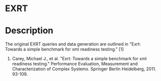 <!--
  Licensed to the Apache Software Foundation (ASF) under one or more
  contributor license agreements.  See the NOTICE file distributed with
  this work for additional information regarding copyright ownership.
  The ASF licenses this file to You under the Apache License, Version 2.0
  (the "License"); you may not use this file except in compliance with
  the License.  You may obtain a copy of the License at

      http://www.apache.org/licenses/LICENSE-2.0

  Unless required by applicable law or agreed to in writing, software
  distributed under the License is distributed on an "AS IS" BASIS,
  WITHOUT WARRANTIES OR CONDITIONS OF ANY KIND, either express or implied.
  See the License for the specific language governing permissions and
  limitations under the License.
-->

EXRT
=====

# Description

The original EXRT queries and data generation are outlined in "Exrt: Towards 
a simple benchmark for xml readiness testing." [1]


1. Carey, Michael J., et al. "Exrt: Towards a simple benchmark for xml readiness 
testing." Performance Evaluation, Measurement and Characterization of Complex 
Systems. Springer Berlin Heidelberg, 2011. 93-109.
